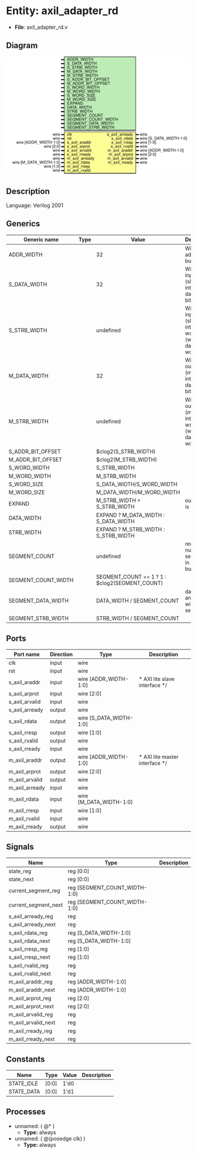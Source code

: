 # Entity: axil_adapter_rd

- **File**: axil_adapter_rd.v
## Diagram

![Diagram](axil_adapter_rd.svg "Diagram")
## Description


 Language: Verilog 2001


## Generics

| Generic name        | Type | Value                                          | Description                                                             |
| ------------------- | ---- | ---------------------------------------------- | ----------------------------------------------------------------------- |
| ADDR_WIDTH          |      | 32                                             |  Width of address bus in bits                                           |
| S_DATA_WIDTH        |      | 32                                             |  Width of input (slave) interface data bus in bits                      |
| S_STRB_WIDTH        |      | undefined                                      |  Width of input (slave) interface wstrb (width of data bus in words)    |
| M_DATA_WIDTH        |      | 32                                             |  Width of output (master) interface data bus in bits                    |
| M_STRB_WIDTH        |      | undefined                                      |  Width of output (master) interface wstrb (width of data bus in words)  |
| S_ADDR_BIT_OFFSET   |      | $clog2(S_STRB_WIDTH)                           |                                                                         |
| M_ADDR_BIT_OFFSET   |      | $clog2(M_STRB_WIDTH)                           |                                                                         |
| S_WORD_WIDTH        |      | S_STRB_WIDTH                                   |                                                                         |
| M_WORD_WIDTH        |      | M_STRB_WIDTH                                   |                                                                         |
| S_WORD_SIZE         |      | S_DATA_WIDTH/S_WORD_WIDTH                      |                                                                         |
| M_WORD_SIZE         |      | M_DATA_WIDTH/M_WORD_WIDTH                      |                                                                         |
| EXPAND              |      | M_STRB_WIDTH > S_STRB_WIDTH                    |  output bus is wider                                                    |
| DATA_WIDTH          |      | EXPAND ? M_DATA_WIDTH : S_DATA_WIDTH           |                                                                         |
| STRB_WIDTH          |      | EXPAND ? M_STRB_WIDTH : S_STRB_WIDTH           |                                                                         |
| SEGMENT_COUNT       |      | undefined                                      |  required number of segments in wider bus                               |
| SEGMENT_COUNT_WIDTH |      | SEGMENT_COUNT == 1 ? 1 : $clog2(SEGMENT_COUNT) |                                                                         |
| SEGMENT_DATA_WIDTH  |      | DATA_WIDTH / SEGMENT_COUNT                     |  data width and keep width per segment                                  |
| SEGMENT_STRB_WIDTH  |      | STRB_WIDTH / SEGMENT_COUNT                     |                                                                         |
## Ports

| Port name      | Direction | Type                    | Description                               |
| -------------- | --------- | ----------------------- | ----------------------------------------- |
| clk            | input     | wire                    |                                           |
| rst            | input     | wire                    |                                           |
| s_axil_araddr  | input     | wire [ADDR_WIDTH-1:0]   |      * AXI lite slave interface      */   |
| s_axil_arprot  | input     | wire [2:0]              |                                           |
| s_axil_arvalid | input     | wire                    |                                           |
| s_axil_arready | output    | wire                    |                                           |
| s_axil_rdata   | output    | wire [S_DATA_WIDTH-1:0] |                                           |
| s_axil_rresp   | output    | wire [1:0]              |                                           |
| s_axil_rvalid  | output    | wire                    |                                           |
| s_axil_rready  | input     | wire                    |                                           |
| m_axil_araddr  | output    | wire [ADDR_WIDTH-1:0]   |      * AXI lite master interface      */  |
| m_axil_arprot  | output    | wire [2:0]              |                                           |
| m_axil_arvalid | output    | wire                    |                                           |
| m_axil_arready | input     | wire                    |                                           |
| m_axil_rdata   | input     | wire [M_DATA_WIDTH-1:0] |                                           |
| m_axil_rresp   | input     | wire [1:0]              |                                           |
| m_axil_rvalid  | input     | wire                    |                                           |
| m_axil_rready  | output    | wire                    |                                           |
## Signals

| Name                 | Type                          | Description |
| -------------------- | ----------------------------- | ----------- |
| state_reg            | reg [0:0]                     |             |
| state_next           | reg [0:0]                     |             |
| current_segment_reg  | reg [SEGMENT_COUNT_WIDTH-1:0] |             |
| current_segment_next | reg [SEGMENT_COUNT_WIDTH-1:0] |             |
| s_axil_arready_reg   | reg                           |             |
| s_axil_arready_next  | reg                           |             |
| s_axil_rdata_reg     | reg [S_DATA_WIDTH-1:0]        |             |
| s_axil_rdata_next    | reg [S_DATA_WIDTH-1:0]        |             |
| s_axil_rresp_reg     | reg [1:0]                     |             |
| s_axil_rresp_next    | reg [1:0]                     |             |
| s_axil_rvalid_reg    | reg                           |             |
| s_axil_rvalid_next   | reg                           |             |
| m_axil_araddr_reg    | reg [ADDR_WIDTH-1:0]          |             |
| m_axil_araddr_next   | reg [ADDR_WIDTH-1:0]          |             |
| m_axil_arprot_reg    | reg [2:0]                     |             |
| m_axil_arprot_next   | reg [2:0]                     |             |
| m_axil_arvalid_reg   | reg                           |             |
| m_axil_arvalid_next  | reg                           |             |
| m_axil_rready_reg    | reg                           |             |
| m_axil_rready_next   | reg                           |             |
## Constants

| Name       | Type  | Value | Description |
| ---------- | ----- | ----- | ----------- |
| STATE_IDLE | [0:0] | 1'd0  |             |
| STATE_DATA | [0:0] | 1'd1  |             |
## Processes
- unnamed: ( @* )
  - **Type:** always
- unnamed: ( @(posedge clk) )
  - **Type:** always
